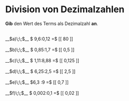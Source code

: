 <!--
version:  0.0.1

language: de

@style
main > *:not(:last-child) {
  margin-bottom: 3rem;
}

input {
    text-align: center;
}

.flex-container {
    display: flex;
    flex-wrap: wrap;
    align-items: stretch;
    gap: 20px;
}

.flex-child {
    flex: 1;
    min-width: 350px;
    margin-right: 20px;
}

@media (max-width: 400px) {
    .flex-child {
        flex: 100%;
        margin-right: 0;
    }
}
@end

formula: \carry   \textcolor{red}{\scriptsize #1}
formula: \digit   \rlap{\carry{#1}}\phantom{#2}#2
formula: \permil  \text{‰}

import: https://raw.githubusercontent.com/LiaTemplates/Tikz-Jax/main/README.md

script: https://cdn.jsdelivr.net/gh/LiaTemplates/Tikz-Jax@main/dist/index.js


tags: Division, Dezimalzahlen, sehr leicht, sehr niedrig, Angeben

comment: Multipliziere Dezimalzahlen im Kopf.

author: Martin Lommatzsch

-->




# Division von Dezimalzahlen

**Gib** den Wert des Terms als Dezimalzahl **an**.

<section class="flex-container">

<div class="flex-child">
<br>
__$a)\;\;$__ $ 9,6:0,12 =$ [[  80  ]]
<br>
</div> 
<div class="flex-child">
<br>
__$b)\;\;$__ $ 0,85:1,7 =$ [[  0,5  ]]
<br>
</div> 
<div class="flex-child">
<br>
__$c)\;\;$__ $ 1,11:8,88 =$ [[  0,125  ]]
<br>
</div> 
<div class="flex-child">
<br>
__$d)\;\;$__ $ 6,25:2,5 =$ [[  2,5  ]]
<br>
</div> 
<div class="flex-child">
<br>
__$e)\;\;$__ $6,3 :9 =$ [[  0,7  ]]
<br>
</div> 
<div class="flex-child">
<br>
__$f)\;\;$__ $ 0,002:0,1 =$ [[  0,02  ]]
<br>
</div> 
</section>
<br>
<br>
<br>
<br>

